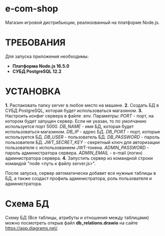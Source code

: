 e-com-shop
==========
Магазин игровой дистрибьюции, реализованный на платформе Node.js.

ТРЕБОВАНИЯ
==========
Для запуска приложения необходимы:
* **Платформа Node.js 16.5.0**
* **СУБД PostgreSQL 12.2**

УСТАНОВКА
=========
**1.** Распаковать папку server в любое место на машине.
**2.** Создать БД в СУБД PostgreSQL, которая будет использоваться магазином.
**3.** Настроить конфиг сервера в файле .env.
	   Параметры:
	   *PORT* - порт, на котором будет запущен сервер. Если не указан, то по умолчанию используется порт 5000.
	   *DB_NAME* - имя БД, которая будет использоваться магазином.
	   *DB_IP* - адрес БД.
	   *DB_PORT* - порт, которые используется БД.
	   *DB_USER* - пользователь БД.
	   *DB_PASSWORD* - пароль пользователя БД.
	   *JWT_SECRET_KEY* - секретный ключ для авторизации пользователя с использованием JWT-токена.
	   *ADMIN_PASSWORD* - пароль администратора сервера.
	   *ADMIN_EMAIL* - e-mail (логин) администратора сервера.
**4.** Запустить сервер из командной строки командой "node <путь к файлу server.js>".

После запуска, сервер автоматически добавит все нужные таблицы в БД, а также создаст профиль администратора, роль пользователя и администратора.

Схема БД
========
Схему БД (Все таблицы, атрибуты и отношения между таблицами) можно посмотреть открыв файл **db_relations.drawio** на сайте https://app.diagrams.net/.
